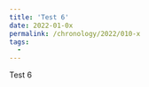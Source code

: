 ```yaml
---
title: 'Test 6'
date: 2022-01-0x
permalink: /chronology/2022/010-x
tags:
  - 
---
```


<p>
Test 6
</p>